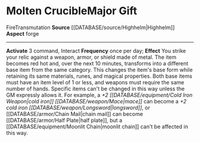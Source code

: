 ﻿---
element: Fire
id: '114'
item_category: Relics
name: Molten Crucible
prerequisite: null
rarity: Common
rus_type_level: null
school: Transmutation
source: '[[DATABASE/source/Highhelm|Highhelm]]'
trait:
- '[[DATABASE/trait/Fire|Fire]]'
- '[[DATABASE/trait/Transmutation|Transmutation]]'
type: Relic Major Gift

---
# Molten Crucible<span class="item-type">Major Gift</span>

<span class="item-trait">Fire</span><span class="item-trait">Transmutation</span>
**Source** [[DATABASE/source/Highhelm|Highhelm]]
**Aspect** forge

---
**Activate** <span class="action-icon">3</span> command, Interact **Frequency** once per day; **Effect** You strike your relic against a weapon, armor, or shield made of metal. The item becomes red hot and, over the next 10 minutes, transforms into a different base item from the same category. This changes the item's base form while retaining its same materials, runes, and magical properties. Both base items must have an item level of 1 or less, and weapons must require the same number of hands. Specific items can't be changed in this way unless the GM expressly allows it. For example, a _+2 [[DATABASE/equipment/Cold Iron Weapon|cold iron]] [[DATABASE/weapon/Mace|mace]]_ can become a _+2 cold iron [[DATABASE/weapon/Longsword|longsword]]_, or [[DATABASE/armor/Chain Mail|chain mail]] can become [[DATABASE/armor/Half Plate|half plate]], but a [[DATABASE/equipment/Moonlit Chain|moonlit chain]] can't be affected in this way.